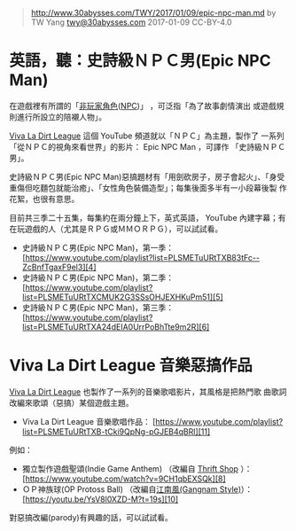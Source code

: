 ﻿> http://www.30abysses.com/TWY/2017/01/09/epic-npc-man.md
> by TW Yang <twy@30abysses.com> 2017-01-09 CC-BY-4.0

# 英語，聽：史詩級ＮＰＣ男(Epic NPC Man)

在遊戲裡有所謂的「[非玩家角色][1]([NPC][2])」 ，可泛指「為了故事劇情演出
或遊戲規則進行所設立的陪襯人物」。

[1]: https://zh.wikipedia.org/zh-tw/%E9%9D%9E%E7%8E%A9%E5%AE%B6%E8%A7%92%E8%89%B2
[2]: https://en.wikipedia.org/wiki/Non-player_character

[Viva La Dirt League][3]  這個 YouTube  頻道就以「ＮＰＣ」為主題，製作了
一系列「從ＮＰＣ的視角來看世界」的影片： Epic NPC Man ，可譯作
「史詩級ＮＰＣ男」。

[3]: https://www.youtube.com/channel/UCchBatdUMZoMfJ3rIzgV84g

史詩級ＮＰＣ男(Epic NPC Man)惡搞題材有「用劍砍房子，房子會起火」、「身受
重傷但吃麵包就能治癒」、「女性角色裝備造型」；每集後面多半有一小段幕後製
作花絮，也很有意思。

目前共三季二十五集，每集約在兩分鐘上下，英式英語， YouTube  內建字幕；有
在玩遊戲的人（尤其是ＲＰＧ或ＭＭＯＲＰＧ），可以試試看。

* 史詩級ＮＰＣ男(Epic NPC Man)，第一季： [https://www.youtube.com/playlist?list=PLSMETuURtTXB83tFc--ZcBnfTgaxF9el3][4]
* 史詩級ＮＰＣ男(Epic NPC Man)，第二季： [https://www.youtube.com/playlist?list=PLSMETuURtTXCMUK2G3SSsOHJEXHKuPm51][5]
* 史詩級ＮＰＣ男(Epic NPC Man)，第三季： [https://www.youtube.com/playlist?list=PLSMETuURtTXA24dEIA0UrrPoBhTte9m2R][6]

[4]: https://www.youtube.com/playlist?list=PLSMETuURtTXB83tFc--ZcBnfTgaxF9el3
[5]: https://www.youtube.com/playlist?list=PLSMETuURtTXCMUK2G3SSsOHJEXHKuPm51
[6]: https://www.youtube.com/playlist?list=PLSMETuURtTXA24dEIA0UrrPoBhTte9m2R



# Viva La Dirt League 音樂惡搞作品

[Viva La Dirt League][3]  也製作了一系列的音樂歌唱影片，其風格是把熱門歌
曲歌詞改編來歌頌（惡搞）某個遊戲主題。

* Viva La Dirt League 音樂歌唱作品： [https://www.youtube.com/playlist?list=PLSMETuURtTXB-tCki9QpNg-pGJEB4qBRl][11]

[11]: https://www.youtube.com/playlist?list=PLSMETuURtTXB-tCki9QpNg-pGJEB4qBRl

例如：

* 獨立製作遊戲聖頌(Indie Game Anthem) （改編自 [Thrift Shop][7] ）： [https://www.youtube.com/watch?v=9CH1qbEXSQk][8]
* ＯＰ神族球(OP Protoss Ball) （改編自[江南風(Gangnam Style)][9]）： [https://youtu.be/YsV8l0XZD-M?t=19s][10]

[7]: https://www.youtube.com/watch?v=QK8mJJJvaes
[8]: https://www.youtube.com/watch?v=9CH1qbEXSQk
[9]: https://www.youtube.com/watch?v=9bZkp7q19f0
[10]: https://youtu.be/YsV8l0XZD-M?t=19s

對惡搞改編(parody)有興趣的話，可以試試看。
